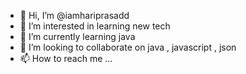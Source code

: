- 👋 Hi, I’m @iamhariprasadd
- 👀 I’m interested in learning new tech
- 🌱 I’m currently learning java
- 💞️ I’m looking to collaborate on java , javascript , json
- 📫 How to reach me ...

<!---
iamhariprasadd/iamhariprasadd is a ✨ special ✨ repository because its `README.md` (this file) appears on your GitHub profile.
You can click the Preview link to take a look at your changes.
--->
